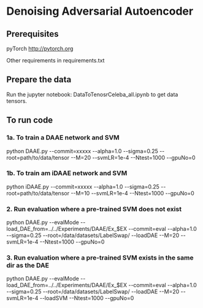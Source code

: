 # Denoising Adversarial Autoencoder

## Prerequisites

pyTorch http://pytorch.org

Other requirements in requirements.txt

## Prepare the data

Run the jupyter notebook: DataToTenosrCeleba_all.ipynb to get data tensors.


## To run code


### 1a. To train a DAAE network and SVM
python DAAE.py --commit=xxxxx --alpha=1.0 --sigma=0.25 --root=path/to/data/tensor  --M=20 --svmLR=1e-4 --Ntest=1000 --gpuNo=0

### 1b. To train am iDAAE network and SVM
python iDAAE.py --commit=xxxxx --alpha=1.0 --sigma=0.25 --root=path/to/data/tensor  --M=10 --svmLR=1e-4 --Ntest=1000 --gpuNo=0

### 2. Run evaluation where a pre-trained SVM does not exist

python DAAE.py --evalMode --load_DAE_from=../../Experiments/DAAE/Ex_$EX --commit=eval --alpha=1.0 --sigma=0.25 --root=/data/datasets/LabelSwap/ --loadDAE --M=20 --svmLR=1e-4 --Ntest=1000 --gpuNo=0

### 3. Run evaluation where a pre-trained SVM exists in the same dir as the DAE

python DAAE.py --evalMode --load_DAE_from=../../Experiments/DAAE/Ex_$EX --commit=eval --alpha=1.0 --sigma=0.25 --root=/data/datasets/LabelSwap/ --loadDAE --M=20 --svmLR=1e-4 --loadSVM --Ntest=1000 --gpuNo=0



